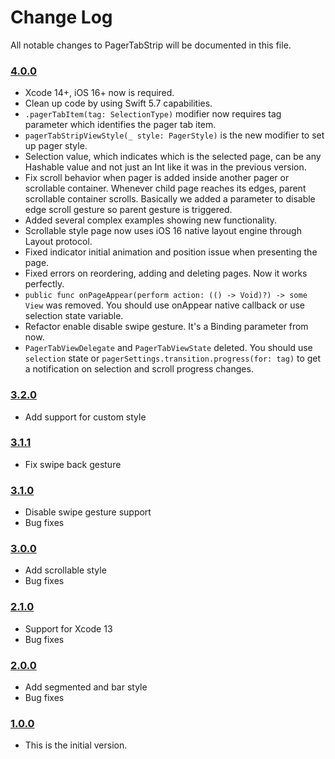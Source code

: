 # Change Log

All notable changes to PagerTabStrip will be documented in this file.

### [4.0.0](https://github.com/xmartlabs/PagerTabStrip/releases/tag/4.0.0)

<!-- Released on 2023-02-02. -->

- Xcode 14+, iOS 16+ now is required.
- Clean up code by using Swift 5.7 capabilities. 
- `.pagerTabItem(tag: SelectionType)` modifier now requires tag parameter which identifies the pager tab item. 
- `pagerTabStripViewStyle(_ style: PagerStyle)` is the new modifier to set up pager style. 
- Selection value, which indicates which is the selected page, can be any Hashable value and not just an Int like it was in the previous version.
- Fix scroll behavior when pager is added inside another pager or scrollable container. Whenever child page reaches its edges, parent scrollable container scrolls. Basically we added a parameter to disable edge scroll gesture so parent gesture is triggered. 
- Added several complex examples showing new functionality. 
- Scrollable style page now uses iOS 16 native layout engine through Layout protocol.
- Fixed indicator initial animation and position issue when presenting the page. 
- Fixed errors on reordering, adding and deleting pages. Now it works perfectly. 
- `public func onPageAppear(perform action: (() -> Void)?) -> some View` was removed. You should use onAppear native callback or use selection state variable.
- Refactor enable disable swipe gesture. It's a Binding parameter from now. 
- `PagerTabViewDelegate` and `PagerTabViewState` deleted. You should use `selection` state or `pagerSettings.transition.progress(for: tag)` to get a notification on selection and scroll progress changes. 


### [3.2.0](https://github.com/xmartlabs/PagerTabStrip/releases/tag/3.2.0)

<!-- Released on 2022-03-11. -->

- Add support for custom style

### [3.1.1](https://github.com/xmartlabs/PagerTabStrip/releases/tag/3.1.1)

<!-- Released on 2021-12-20. -->

- Fix swipe back gesture

### [3.1.0](https://github.com/xmartlabs/PagerTabStrip/releases/tag/3.1.0)

<!-- Released on 2021-12-09. -->

- Disable swipe gesture support
- Bug fixes

### [3.0.0](https://github.com/xmartlabs/PagerTabStrip/releases/tag/3.0.0)

<!-- Released on 2021-10-05. -->

- Add scrollable style
- Bug fixes

### [2.1.0](https://github.com/xmartlabs/PagerTabStrip/releases/tag/2.1.0)

<!-- Released on 2021-10-05. -->

- Support for Xcode 13
- Bug fixes

### [2.0.0](https://github.com/xmartlabs/PagerTabStrip/releases/tag/2.0.0)

<!-- Released on 2021-08-18. -->

- Add segmented and bar style
- Bug fixes

### [1.0.0](https://github.com/xmartlabs/PagerTabStrip/releases/tag/1.0.0)

<!-- Released on 2020-01-20. -->

- This is the initial version.

[xmartlabs]: https://xmartlabs.com
